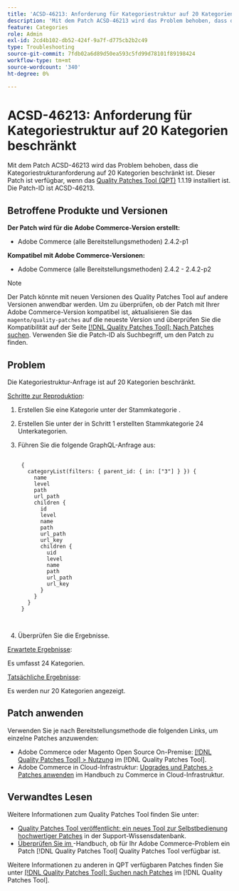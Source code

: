 ```yaml
---
title: 'ACSD-46213: Anforderung für Kategoriestruktur auf 20 Kategorien beschränkt'
description: 'Mit dem Patch ACSD-46213 wird das Problem behoben, dass die Kategoriestrukturanforderung auf 20 Kategorien beschränkt ist. Dieser Patch ist verfügbar, wenn das [Quality Patches Tool (QPT)](https://experienceleague.adobe.com/de/docs/commerce-operations/tools/quality-patches-tool/quality-patches-tool-to-self-serve-quality-patches) 1.1.19 installiert ist. Die Patch-ID ist ACSD-46213. '
feature: Categories
role: Admin
exl-id: 2cd4b102-db52-424f-9a7f-d775cb2b2c49
type: Troubleshooting
source-git-commit: 7fdb02a6d89d50ea593c5fd99d78101f89198424
workflow-type: tm+mt
source-wordcount: '340'
ht-degree: 0%

---
```


# ACSD-46213: Anforderung für Kategoriestruktur auf 20 Kategorien beschränkt

Mit dem Patch ACSD-46213 wird das Problem behoben, dass die Kategoriestrukturanforderung auf 20 Kategorien beschränkt ist. Dieser Patch ist verfügbar, wenn das [Quality Patches Tool (QPT)](https://experienceleague.adobe.com/de/docs/commerce-operations/tools/quality-patches-tool/quality-patches-tool-to-self-serve-quality-patches) 1.1.19 installiert ist. Die Patch-ID ist ACSD-46213.

## Betroffene Produkte und Versionen

**Der Patch wird für die Adobe Commerce-Version erstellt:**

* Adobe Commerce (alle Bereitstellungsmethoden) 2.4.2-p1

**Kompatibel mit Adobe Commerce-Versionen:**

* Adobe Commerce (alle Bereitstellungsmethoden) 2.4.2 - 2.4.2-p2

>[!NOTE]
>
>Der Patch könnte mit neuen Versionen des Quality Patches Tool auf andere Versionen anwendbar werden. Um zu überprüfen, ob der Patch mit Ihrer Adobe Commerce-Version kompatibel ist, aktualisieren Sie das `magento/quality-patches` auf die neueste Version und überprüfen Sie die Kompatibilität auf der Seite [[!DNL Quality Patches Tool]: Nach Patches suchen](https://experienceleague.adobe.com/de/docs/commerce-operations/tools/quality-patches-tool/quality-patches-tool-to-self-serve-quality-patches). Verwenden Sie die Patch-ID als Suchbegriff, um den Patch zu finden.


## Problem

Die Kategoriestruktur-Anfrage ist auf 20 Kategorien beschränkt.

<u>Schritte zur Reproduktion</u>:

1. Erstellen Sie eine Kategorie unter der Stammkategorie .
1. Erstellen Sie unter der in Schritt 1 erstellten Stammkategorie 24 Unterkategorien.
1. Führen Sie die folgende GraphQL-Anfrage aus:

   <pre>
    <code class="language-graphql">
    &lbrace;
      categoryList(filters: { parent_id: { in: ["3"] } }) &lbrace;
        name
        level
        path
        url_path
        children &lbrace;
          id
          level
          name
          path
          url_path
          url_key
          children &lbrace;
            uid
            level
            name
            path
            url_path
            url_key
          &rbrace;
        &rbrace;
      &rbrace;
    &rbrace;
    </code>
    </pre>

1. Überprüfen Sie die Ergebnisse.

<u>Erwartete Ergebnisse</u>:

Es umfasst 24 Kategorien.

<u>Tatsächliche Ergebnisse</u>:

Es werden nur 20 Kategorien angezeigt.

## Patch anwenden

Verwenden Sie je nach Bereitstellungsmethode die folgenden Links, um einzelne Patches anzuwenden:

* Adobe Commerce oder Magento Open Source On-Premise: [[!DNL Quality Patches Tool] > Nutzung](/help/tools/quality-patches-tool/usage.md) im [!DNL Quality Patches Tool].
* Adobe Commerce in Cloud-Infrastruktur: [Upgrades und Patches > Patches anwenden](https://experienceleague.adobe.com/docs/commerce-cloud-service/user-guide/develop/upgrade/apply-patches.html?lang=de) im Handbuch zu Commerce in Cloud-Infrastruktur.

## Verwandtes Lesen

Weitere Informationen zum Quality Patches Tool finden Sie unter:

* [Quality Patches Tool veröffentlicht: ein neues Tool zur Selbstbedienung hochwertiger Patches](https://experienceleague.adobe.com/de/docs/commerce-operations/tools/quality-patches-tool/quality-patches-tool-to-self-serve-quality-patches) in der Support-Wissensdatenbank.
* [Überprüfen Sie im &#x200B;](/help/tools/quality-patches-tool/patches-available-in-qpt/check-patch-for-magento-issue-with-magento-quality-patches.md)-Handbuch, ob für Ihr Adobe Commerce-Problem ein Patch [!DNL Quality Patches Tool] Quality Patches Tool verfügbar ist.

Weitere Informationen zu anderen in QPT verfügbaren Patches finden Sie unter [[!DNL Quality Patches Tool]: Suchen nach Patches](https://experienceleague.adobe.com/tools/commerce-quality-patches/index.html?lang=de) im [!DNL Quality Patches Tool].
